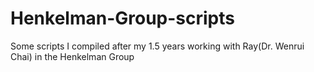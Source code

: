# Henkelman-Group-scripts

Some scripts I compiled after my 1.5 years working with Ray(Dr. Wenrui Chai) in the Henkelman Group
